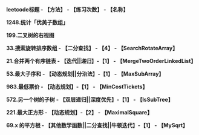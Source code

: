 **leetcode标题 - 【方法】 - 【练习次数】 - 【名称】**

**1248.统计「优美子数组」**

**199.二叉树的右视图**

**33.搜索旋转排序数组 - 【二分查找】 - 【4】 - 【SearchRotateArray】**

**21.合并两个有序链表 - 【迭代||递归】-【1】 - 【MergeTwoOrderLinkedList】**

**53.最大子序和 - 【动态规划||分治法】-【1】 - 【MaxSubArray】**

**983.最低票价 - 【动态规划】-【1】 - 【MinCostTickets】**

**572.另一个树的子树 - 【双层递归||深度优先】-【1】 - 【IsSubTree】**

**221.最大正方形 - 【动态规划】-【2】 - 【MaximalSquare】**

**69.x 的平方根 - 【其他数学函数||二分查找||牛顿迭代】-【1】 - 【MySqrt】**